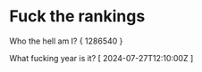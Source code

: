 # Fuck the rankings

Who the hell am I?
{ 1286540 }

What fucking year is it?
[ 2024-07-27T12:10:00Z ]
